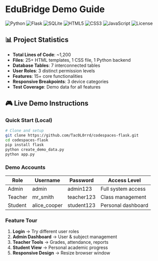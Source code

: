 # EduBridge Demo Guide

<!-- Technology Stack Badges -->
![Python](https://img.shields.io/badge/python-v3.8+-blue.svg)
![Flask](https://img.shields.io/badge/flask-v2.3.3-orange.svg)
![SQLite](https://img.shields.io/badge/sqlite-3-lightgrey.svg)
![HTML5](https://img.shields.io/badge/html5-%23E34F26.svg)
![CSS3](https://img.shields.io/badge/css3-%231572B6.svg)
![JavaScript](https://img.shields.io/badge/javascript-%23323330.svg)
![License](https://img.shields.io/badge/license-MIT-green.svg)

## 📊 Project Statistics

- **Total Lines of Code**: ~1,200
- **Files**: 25+ HTML templates, 1 CSS file, 1 Python backend
- **Database Tables**: 7 interconnected tables
- **User Roles**: 3 distinct permission levels
- **Features**: 15+ core functionalities
- **Responsive Breakpoints**: 3 device categories
- **Test Coverage**: Demo data for all features

## 🎮 Live Demo Instructions

### Quick Start (Local)
```bash
# Clone and setup
git clone https://github.com/Tac0L0rrd/codespaces-flask.git
cd codespaces-flask
pip install flask
python create_demo_data.py
python app.py
```

### Demo Accounts
| Role | Username | Password | Access Level |
|------|----------|----------|--------------|
| Admin | admin | admin123 | Full system access |
| Teacher | mr_smith | teacher123 | Class management |
| Student | alice_cooper | student123 | Personal dashboard |

### Feature Tour
1. **Login** → Try different user roles
2. **Admin Dashboard** → User & subject management
3. **Teacher Tools** → Grades, attendance, reports
4. **Student View** → Personal academic progress
5. **Responsive Design** → Resize browser window

